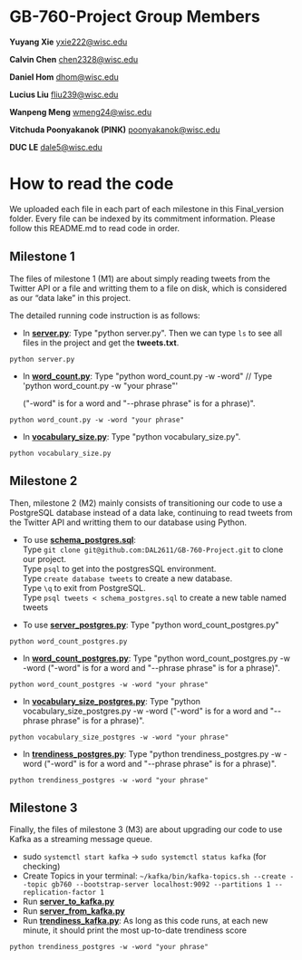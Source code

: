 # GB-760-Project Group Members
**Yuyang Xie** yxie222@wisc.edu

**Calvin Chen** chen2328@wisc.edu

**Daniel Hom** dhom@wisc.edu

**Lucius Liu** fliu239@wisc.edu

**Wanpeng Meng** wmeng24@wisc.edu

**Vitchuda Poonyakanok (PINK)** poonyakanok@wisc.edu

**DUC LE** dale5@wisc.edu


# How to read the code

We uploaded each file in each part of each milestone in this Final_version folder. Every file can be indexed by its commitment information. Please follow this README.md to read code in order.

## Milestone 1

The files of milestone 1 (M1) are about simply reading tweets from the Twitter API or a file and writting them to a file on disk, which is considered as our “data lake” in this project.

The detailed running code instruction is as follows:

  * In [**server.py**](server.py): Type "python server.py". Then we can type `ls` to see all files in the project and get the **tweets.txt**.
  
  ```
  python server.py
  ```

  * In [**word_count.py**](word_count.py): Type "python word_count.py -w -word" // Type 'python word_count.py -w "your phrase"'

    ("-word" is for a word and "--phrase phrase" is for a phrase)".
  ```
  python word_count.py -w -word "your phrase"
  ```

  * In [**vocabulary_size.py**](vocabulary_size.py): Type "python vocabulary_size.py".

  ```
  python vocabulary_size.py
  ```
  
## Milestone 2

Then, milestone 2 (M2) mainly consists of transitioning our code to use a PostgreSQL database instead of a data lake, continuing to read tweets from the Twitter API and writting them to our database using Python.

  * To use [**schema_postgres.sql**](schema_postgres.sql):\
    Type `git clone git@github.com:DAL2611/GB-760-Project.git` to clone our project.  
    Type `psql` to get into the postgresSQL environment.  
    Type `create database tweets` to create a new database.  
    Type `\q` to exit from PostgreSQL.  
    Type `psql tweets < schema_postgres.sql` to create a new table named tweets  
    
  * To use [**server_postgres.py**](server_postgres.py): Type "python word_count_postgres.py"
  
  ```
  python word_count_postgres.py 
  ```

  * In [**word_count_postgres.py**](word_count_postgres.py): Type "python word_count_postgres.py -w -word ("-word" is for a word and "--phrase phrase" is for a phrase)".

  ```
  python word_count_postgres -w -word "your phrase"
  ```

  * In [**vocabulary_size_postgres.py**](vocabulary_size_postgres.py): Type "python vocabulary_size_postgres.py -w -word ("-word" is for a word and "--phrase phrase" is for a phrase)".

  ```
  python vocabulary_size_postgres -w -word "your phrase"
  ```
  
  * In [**trendiness_postgres.py**](trendiness_postgres.py): Type "python trendiness_postgres.py -w -word ("-word" is for a word and "--phrase phrase" is for a phrase)".

  ```
  python trendiness_postgres -w -word "your phrase"
  ```

## Milestone 3

Finally, the files of milestone 3 (M3) are about upgrading our code to use Kafka as a streaming message queue.

  * sudo `systemctl start kafka` -> `sudo systemctl status kafka` (for checking)
  * Create Topics in your terminal: `~/kafka/bin/kafka-topics.sh --create --topic gb760 --bootstrap-server localhost:9092 --partitions 1 --replication-factor 1`
  * Run [**server_to_kafka.py**](server_to_kafka.py)
  * Run [**server_from_kafka.py**](server_from_kafka.py)
  * Run [**trendiness_kafka.py**](trendiness_kafka.py): As long as this code runs, at each new minute, it should print the most up-to-date trendiness score
  
  ```
  python trendiness_postgres -w -word "your phrase"
  ```
